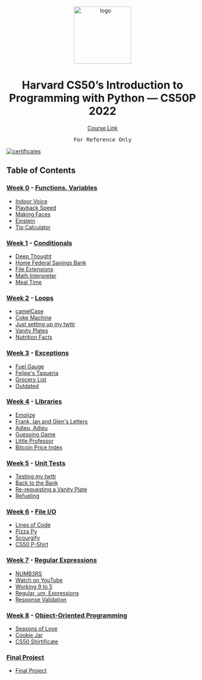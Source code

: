 <br>

<p align="center">
<img src="https://i.imgur.com/Jj740Yd.png" alt="logo" height="150"/>
</p>

<h1 align="center">
Harvard CS50’s Introduction to Programming with Python — CS50P 2022
</h1>

<p align="center">
  <a href="https://cs50.harvard.edu/python/2022/">Course Link</a>
</p>

<pre align="center">
For Reference Only
</pre>

<a href="https://certificates.cs50.io/f1effb2f-e62c-49d4-87b7-df4f49e41fa9.png">
  <img src="https://certificates.cs50.io/f1effb2f-e62c-49d4-87b7-df4f49e41fa9.png" alt="certificates" />
</a>

## Table of Contents
### [Week 0](/Week%200/) - [Functions, Variables](https://cs50.harvard.edu/python/2022/weeks/0/)
- [Indoor Voice](/Week%200/Indoor%20Voice)
- [Playback Speed](/Week%200/Playback%20Speed)
- [Making Faces](/Week%200/Making%20Faces)
- [Einstein](/Week%200/Einstein)
- [Tip Calculator](/Week%200/Tip%20Calculator)

### [Week 1](/Week%201/) - [Conditionals](https://cs50.harvard.edu/python/2022/weeks/1/)
- [Deep Thought](/Week%201/Deep%20Thought)
- [Home Federal Savings Bank](/Week%201/Home%20Federal%20Savings%20Bank)
- [File Extensions](/Week%201/File%20Extensions)
- [Math Interpreter](/Week%201/Math%20Interpreter)
- [Meal Time](/Week%201/Meal%20Time)

### [Week 2](/Week%202/) - [Loops](https://cs50.harvard.edu/python/2022/weeks/2/)
- [camelCase](/Week%202/Camel%20Case)
- [Coke Machine](/Week%202/Coke%20Machine)
- [Just setting up my twttr](/Week%202/Just%20setting%20up%20my%20twttr)
- [Vanity Plates](/Week%202/Vanity%20Plates)
- [Nutrition Facts](/Week%202/Nutrition%20Facts)

### [Week 3](/Week%203/) - [Exceptions](https://cs50.harvard.edu/python/2022/weeks/3/)
- [Fuel Gauge](/Week%203/Fuel%20Gauge)
- [Felipe's Taqueria](/Week%203/Felipe's%20Taqueria)
- [Grocery List](/Week%203/Grocery%20List)
- [Outdated](/Week%203/Outdated)

### [Week 4](/Week%204/) - [Libraries](https://cs50.harvard.edu/python/2022/weeks/4/)
- [Emojize](/Week%204/Emojize)
- [Frank, Ian and Glen's Letters](/Week%204/Frank%2C%20Ian%20and%20Glen's%20Letters)
- [Adieu, Adieu](/Week%204/Adieu%2C%20Adieu)
- [Guessing Game](/Week%204/Guessing%20Game)
- [Little Professor](/Week%204/Little%20Professor)
- [Bitcoin Price Index](/Week%204/Bitcoin%20Price%20Index)

### [Week 5](/Week%205/) - [Unit Tests](https://cs50.harvard.edu/python/2022/weeks/5/)
- [Testing my twttr](/Week%205/Testing%20my%20twittr)
- [Back to the Bank](/Week%205/Back%20to%20the%20Bank)
- [Re-requesting a Vanity Plate](/Week%205/Re-requesting%20a%20Vanity%20Plate)
- [Refueling](/Week%205/Refueling)

### [Week 6](/Week%206/) - [File I/O](https://cs50.harvard.edu/python/2022/weeks/6/)
- [Lines of Code](/Week%206/Lines%20of%20Code)
- [Pizza Py](/Week%206/Pizza%20Py)
- [Scourgify](/Week%206/Scourgify)
- [CS50 P-Shirt](/Week%206/CS50%20P-Shirt)

### [Week 7](/Week%207/) - [Regular Expressions](https://cs50.harvard.edu/python/2022/weeks/7/)
- [NUMB3RS](/Week%207/NUMB3RS)
- [Watch on YouTube](/Week%207/Watch%20on%20YouTube)
- [Working 9 to 5](/Week%207/Working%209%20to%205)
- [Regular, um, Expressions](/Week%207/Regular%2C%20um%2C%20Expressions)
- [Response Validation](/Week%207/Response%20Validation)

### [Week 8](/Week%208/) - [Object-Oriented Programming](https://cs50.harvard.edu/python/2022/weeks/8)
- [Seasons of Love](/Week%208/Seasons%20of%20Love)
- [Cookie Jar](/Week%208/Cookie%20Jar)
- [CS50 Shirtificate](/Week%208/CS50%20Shirtificate)

### [Final Project](/Final%20Project)
- [Final Project](/Final%20Project/Final%20Project)
